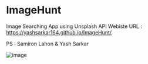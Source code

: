 # ImageHunt
Image Searching App using Unsplash API
Webiste URL : https://yashsarkar164.github.io/ImageHunt/

PS : Samiron Lahon & Yash Sarkar

![image](https://github.com/user-attachments/assets/6aa48416-67e0-4ad9-ad66-fa65b9d3a635)

